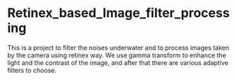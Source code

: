 # Retinex_based_Image_filter_processing
This is a project to filter the noises underwater and to process images taken by the camera using retinex way. We use gamma transform to enhance the light and the contrast of the image, and after that there are various  adaptive filters to choose.
